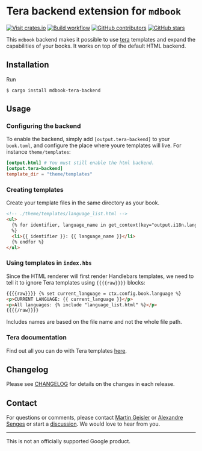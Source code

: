 # Tera backend extension for `mdbook`

[![Visit crates.io](https://img.shields.io/crates/v/mdbook-i18n-helpers?style=flat-square)](https://crates.io/crates/mdbook-tera-backend)
[![Build workflow](https://img.shields.io/github/actions/workflow/status/google/mdbook-i18n-helpers/test.yml?style=flat-square)](https://github.com/google/mdbook-i18n-helpers/actions/workflows/test.yml?query=branch%3Amain)
[![GitHub contributors](https://img.shields.io/github/contributors/google/mdbook-i18n-helpers?style=flat-square)](https://github.com/google/mdbook-i18n-helpers/graphs/contributors)
[![GitHub stars](https://img.shields.io/github/stars/google/mdbook-i18n-helpers?style=flat-square)](https://github.com/google/mdbook-i18n-helpers/stargazers)

This `mdbook` backend makes it possible to use [tera](https://github.com/Keats/tera)
templates and expand the capabilities of your books. It works on top of the default HTML
backend.

## Installation

Run

```shell
$ cargo install mdbook-tera-backend
```

## Usage

### Configuring the backend

To enable the backend, simply add `[output.tera-backend]` to your `book.toml`,
and configure the place where youre templates will live. For instance
`theme/templates`:

```toml
[output.html] # You must still enable the html backend.
[output.tera-backend]
template_dir = "theme/templates"
```

### Creating templates

Create your template files in the same directory as your book.

```html
<!-- ./theme/templates/language_list.html -->
<ul>
  {% for identifier, language_name in get_context(key="output.i18n.languages")
  %}
  <li>{{ identifier }}: {{ language_name }}</li>
  {% endfor %}
</ul>
```

### Using templates in `index.hbs`

Since the HTML renderer will first render Handlebars templates, we need to tell
it to ignore Tera templates using `{{{{raw}}}}` blocks:

```html
{{{{raw}}}} {% set current_language = ctx.config.book.language %}
<p>CURRENT LANGUAGE: {{ current_language }}</p>
<p>All languages: {% include "language_list.html" %}</p>
{{{{/raw}}}}
```

Includes names are based on the file name and not the whole file path.

### Tera documentation

Find out all you can do with Tera templates
[here](https://keats.github.io/tera/docs/).

## Changelog

Please see [CHANGELOG](../CHANGELOG.md) for details on the changes in each
release.

## Contact

For questions or comments, please contact
[Martin Geisler](mailto:mgeisler@google.com) or
[Alexandre Senges](mailto:asenges@google.come) or start a
[discussion](https://github.com/google/mdbook-i18n-helpers/discussions). We
would love to hear from you.

---

This is not an officially supported Google product.
